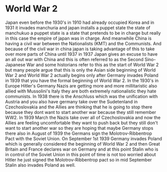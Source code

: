 # World War 2



Japan even before the 1930's in 1910 had already occupied Korea and in 1931 it invades manchuria and japan installs a puppet state the state of manchukuo a puppet state is a state that pretends to be in charge but really in this case the empire of japan was in charge.
And meanwhile China is having a civil war between the Nationalists (KMT) and the Communists.
And because of the civil war in china japan is taking advantage of this to take over more parts of China until 1937 in 1937 Japan gives an excuse to have an all out war with China and this is often referred to as the Second Sino-Japanese War and some historians refer to this as the start of World War 2 but many people argue that this is only the Asian side beginning of World War 2 and World War 2 actually begins only after Germany invades Poland in 1939 that you have the formal beginning of World War 2.
In the 1930's in Europe Hitler's Germany Nazis are getting more and more millitaristic also allied with Mussolini's Italy they are both extremely nationalistic they hate communists.
In 1938 there is the Anschluss which was the unification with Austria and you also have germany take over the Sudetenland in Czechoslovakia and the Allies are thinking that he is going to stop there because they dont want to start another war because they still remember WW2.
In 1939 March the Nazis take over all of Czechoslovakia and now the Allies are feeling uncomfortable they want to push back but they still don't want to start another war so they are hoping that maybe Germany stops there also in August of 1939 the Germans sign the Molotrov-Ribbentrop Pact with the Soviet Union.
On September 1st 1939 Germany invades Poland which is generally considered the beginning of World War 2 and then Great Britain and France declares war on Germany and at this point Stalin who is in control of the Soviet Union in this point of time is not too worried about Hitler he just signed the Molotrov-Ribbentrop pact so in mid September Stalin also invades Poland as well.


